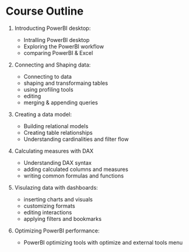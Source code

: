 # Course Outline

1. Introducting PowerBI desktop:
   - Intralling PowerBI desktop
   - Exploring the PowerBI workflow
   - comparing PowerBI & Excel

2. Connecting and Shaping data:
   - Connecting to data
   - shaping and transformaing tables
   - using profiling tools
   - editing
   - merging & appending queries

3. Creating a data model:
   - Building relational models
   - Creating table relationships
   - Understanding cardinalities and filter flow

4. Calculating measures with DAX
   - Understanding DAX syntax
   - adding calculated columns and measures
   - writing common formulas and functions

5. Visulazing data with dashboards:
   - inserting charts and visuals
   - customizing formats
   - editing interactions
   - applying filters and bookmarks

6. Optimizing PowerBI performance:
   - PowerBI optimizing tools with optimize and external tools menu


